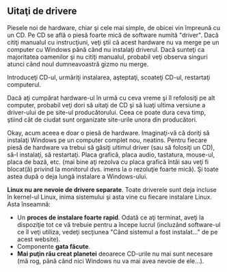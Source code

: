 <?php require("../../entete.php"); ?> <?php require("../../base.php"); ?> <?php require("../../fonctions.php"); ?>

<div id="corps">

<h2>Uitaţi de drivere</h2>

<p>Piesele noi de hardware, chiar şi cele mai simple, de obicei vin împreună cu un CD. Pe CD se află o piesă foarte mică de software numită "driver". Dacă citiţi manualul cu instrucţiuni, veţi ştii că acest hardware nu va merge pe un computer cu Windows până când nu instalaţi driverul. Dacă sunteţi ca majoritatea oamenilor şi nu citiţi manualul, probabil veţi observa singuri atunci când noul dumneavoastră gizmo nu merge.</p>

<p>Introduceţi CD-ul, urmăriţi instalarea, aşteptaţi, scoateţi CD-ul, restartaţi computerul.</p>

<p>Dacă aţi cumpărat hardware-ul în urmă cu ceva vreme şi îl refolosiţi pe alt computer, probabil veţi dori să uitaţi de CD şi să luaţi ultima versiune a driver-ului de pe site-ul producătorului. Ceea ce poate dura ceva timp, ştiind cât de ciudat sunt organizate site-urile unora din producători.</p>

<p>Okay, acum aceea e doar o piesă de hardware. Imaginaţi-vă că doriţi să instalaţi Windows pe un computer complet nou, neatins. Pentru fiecare piesă de hardware va trebui să găsiţi ultimul driver (sau să folosiţi un CD), să-l instalaţi, să restartaţi. Placa grafică, placa audio, tastatura, mouse-ul, placa de bază, etc. (mai bine aţi rezolva cu placa grafică întâi sau veţi fi blocat(ă) privind la monitorul dvs. imens la o rezoluţie foarte mică). Şi toate astea după o deja lungă instalare a Windows-ului.</p>

<p><b>Linux nu are nevoie de drivere separate</b>. Toate driverele sunt deja incluse în kernel-ul Linux, inima sistemului şi asta vine cu fiecare instalare Linux. Asta înseamnă:</p>

<ul>
<li>Un <b>proces de instalare foarte rapid</b>. Odată ce aţi terminat, aveţi la dispoziţie tot ce vă trebuie pentru a începe lucrul (incluzând software-ul ce îl veţi utiliza, vedeţi secţiunea "Când sistemul a fost instalat..." de pe acest website).</li>
<li>Componente <b>gata făcute</b>.</li>
<li><b>Mai puţin rău creat planetei</b> deoarece CD-urile nu mai sunt necesare (mă rog, până când nici Windows nu va mai avea nevoie de ele...).</li>
</ul>

</div>


